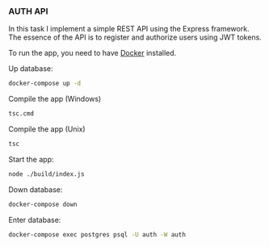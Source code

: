 ### AUTH API

In this task I implement a simple REST API using the Express framework. The essence of the API is to register and
authorize users using JWT tokens.

To run the app, you need to have [Docker](https://www.docker.com/) installed.

Up database:

```bash
docker-compose up -d
```

Compile the app (Windows)

```bash
tsc.cmd
```

Compile the app (Unix)

```bash
tsc
```

Start the app:

```bash
node ./build/index.js
```

Down database:

```bash
docker-compose down
```

Enter database:

```bash
docker-compose exec postgres psql -U auth -W auth
```
